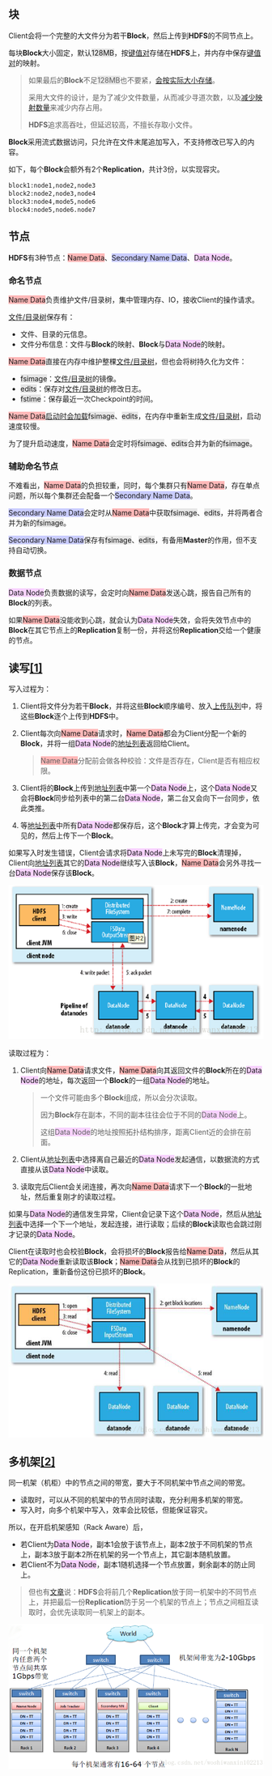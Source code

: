 ## 块

Client会将一个完整的大文件分为若干**Block**，然后上传到**HDFS**的不同节点上。

每块**Block**大小固定，默认<span style=background:#e6e6e6>128MB</span>，按<u>键值对</u>存储在**HDFS**上，并内存中保存<u>键值对</u>的映射。

> 如果最后的**Block**不足<span style=background:#e6e6e6>128MB</span>也不要紧，[会按实际大小存储](https://blog.csdn.net/scgaliguodong123_/article/details/46315345#二数据存储操作)。
>
> 采用大文件的设计，是为了减少文件数量，从而减少寻道次数，以及[减少映射数量](https://www.cnblogs.com/laov/p/3434917.html)来减少内存占用。
>
> **HDFS**追求高吞吐，但延迟较高，不擅长存取小文件。

**Block**采用流式数据访问，只允许在文件末尾追加写入，不支持修改已写入的内容。

如下，每个**Block**会额外有2个**Replication**，共计3份，以实现容灾。

```properties
block1:node1,node2,node3
block2:node2,node3,node4
block3:node4,mode5,node6
block4:node5,node6.node7
```



## 节点

**HDFS**有3种节点：<span style=background:#ffb8b8>Name Data</span>、<span style=background:#c9ccff>Secondary Name Data</span>、<span style=background:#f8d2ff>Data Node</span>。

### 命名节点

<span style=background:#ffb8b8>Name Data</span>负责维护文件/目录树，集中管理内存、IO，接收Client的操作请求。

<u>文件/目录树</u>保存有：

- 文件、目录的元信息。
- 文件分布信息：文件与**Block**的映射、**Block**与<span style=background:#f8d2ff>Data Node</span>的映射。

<span style=background:#ffb8b8>Name Data</span>直接在内存中维护整棵<u>文件/目录树</u>，但也会将树持久化为文件：

- <span style=background:#e6e6e6>fsimage</span>：<u>文件/目录树</u>的镜像。
- <span style=background:#e6e6e6>edits</span>：保存对<u>文件/目录树</u>的修改日志。
- <span style=background:#e6e6e6>fstime</span>：保存最近一次Checkpoint的时间。

<span style=background:#ffb8b8>Name Data</span>[启动时会加载](https://blog.csdn.net/woshiwanxin102213/article/details/19990487#3.4/8)<span style=background:#e6e6e6>fsimage</span>、<span style=background:#e6e6e6>edits</span>，在内存中重新生成<u>文件/目录树</u>，启动速度较慢。

为了提升启动速度，<span style=background:#ffb8b8>Name Data</span>会定时将<span style=background:#e6e6e6>fsimage</span>、<span style=background:#e6e6e6>edits</span>合并为新的<span style=background:#e6e6e6>fsimage</span>。

### 辅助命名节点

不难看出，<span style=background:#ffb8b8>Name Data</span>的负担较重，同时，每个集群只有<span style=background:#ffb8b8>Name Data</span>，存在单点问题，所以每个集群还会配备一个<span style=background:#c9ccff>Secondary Name Data</span>。

<span style=background:#c9ccff>Secondary Name Data</span>会定时从<span style=background:#ffb8b8>Name Data</span>中获取<span style=background:#e6e6e6>fsimage</span>、<span style=background:#e6e6e6>edits</span>，并将两者合并为新的<span style=background:#e6e6e6>fsimage</span>。

<span style=background:#c9ccff>Secondary Name Data</span>保存有<span style=background:#e6e6e6>fsimage</span>、<span style=background:#e6e6e6>edits</span>，有备用**Master**的作用，但不支持自动切换。

### 数据节点

<span style=background:#f8d2ff>Data Node</span>负责数据的读写，会定时向<span style=background:#ffb8b8>Name Data</span>发送心跳，报告自己所有的**Block**的列表。

如果<span style=background:#ffb8b8>Name Data</span>没能收到心跳，就会认为<span style=background:#f8d2ff>Data Node</span>失效，会将失效节点中的**Block**在其它节点上的**Replication**复制一份，并将这份**Replication**交给一个健康的节点。



## 读写[[1]](https://blog.csdn.net/scgaliguodong123_/article/details/46315345)

写入过程为：

1. Client将文件分为若干**Block**，并将这些**Block**顺序编号、放入<u>上传队列</u>中，将这些**Block**逐个上传到**HDFS**中。

2. Client每次向<span style=background:#ffb8b8>Name Data</span>请求时，<span style=background:#ffb8b8>Name Data</span>都会为Client分配一个新的**Block**，并将一组<span style=background:#f8d2ff>Data Node</span>的<u>地址列表</u>返回给Client。

   > <span style=background:#ffb8b8>Name Data</span>分配前会做各种校验：文件是否存在，Client是否有相应权限。

3. Client将的**Block**上传到<u>地址列表</u>中第一个<span style=background:#f8d2ff>Data Node</span>上，这个<span style=background:#f8d2ff>Data Node</span>又会将**Block**同步给列表中的第二台<span style=background:#f8d2ff>Data Node</span>，第二台又会向下一台同步，依此类推。

4. 等<u>地址列表</u>中所有<span style=background:#f8d2ff>Data Node</span>都保存后，这个**Block**才算上传完，才会变为可见的，然后上传下一个**Block**。

如果写入时发生错误，Client会请求将<span style=background:#f8d2ff>Data Node</span>上未写完的**Block**清理掉，Client向<u>地址列表</u>其它的<span style=background:#f8d2ff>Data Node</span>继续写入该**Block**，<span style=background:#ffb8b8>Name Data</span>会另外寻找一台<span style=background:#f8d2ff>Data Node</span>保存该**Block**。

![](../images/9/hdfs-write.png)

读取过程为：

1. Client向<span style=background:#ffb8b8>Name Data</span>请求文件，<span style=background:#ffb8b8>Name Data</span>向其返回文件的**Block**所在的<span style=background:#f8d2ff>Data Node</span>的地址，每次返回一个**Block**的一组<span style=background:#f8d2ff>Data Node</span>的地址。

   > 一个文件可能由多个**Block**组成，所以会分次读取。
   >
   > 因为**Block**存在副本，不同的副本往往会位于不同的<span style=background:#f8d2ff>Data Node</span>上。
   >
   > 这组<span style=background:#f8d2ff>Data Node</span>的地址按照拓扑结构排序，距离Client近的会排在前面。

2. Client从<u>地址列表</u>中选择离自己最近的<span style=background:#f8d2ff>Data Node</span>发起通信，以数据流的方式直接从该<span style=background:#f8d2ff>Data Node</span>中读取。

3. 读取完后Client会关闭连接，再次向<span style=background:#ffb8b8>Name Data</span>请求下一个**Block**的一批地址，然后重复刚才的读取过程。

如果与<span style=background:#f8d2ff>Data Node</span>的通信发生异常，Client会记录下这个<span style=background:#f8d2ff>Data Node</span>，然后从<u>地址列表</u>中选择一个下一个地址，发起连接，进行读取；后续的**Block**读取也会跳过刚才记录的<span style=background:#f8d2ff>Data Node</span>。

Client在读取时也会校验**Block**，会将损坏的**Block**报告给<span style=background:#ffb8b8>Name Data</span>，然后从其它的<span style=background:#f8d2ff>Data Node</span>重新读取该**Block**；<span style=background:#ffb8b8>Name Data</span>会从找到已损坏的**Block**的Replication，重新备份这份已损坏的**Block**。

![](../images/9/hdfs-read.png)



## 多机架[[2]](https://www.cnblogs.com/laov/p/3434917.html)

同一机架（机柜）中的节点之间的带宽，要大于不同机架中节点之间的带宽。

- 读取时，可以从不同的机架中的节点同时读取，充分利用多机架的带宽。
- 写入时，向多个机架中写入，效率会比较低，但能保证容灾。

所以，在开启机架感知（Rack Aware）后，

- 若Client为<span style=background:#f8d2ff>Data Node</span>，副本1会放于该节点上，副本2放于不同机架的节点上，副本3放于副本2所在机架的另一个节点上，其它副本随机放置。
- 若Client不为<span style=background:#f8d2ff>Data Node</span>，副本1随机选择一个节点放置，剩余副本的防止同上。

> 但也有[文章](https://www.cnblogs.com/duanxz/p/3874009.html#数据备份)说：**HDFS**会将前几个**Replication**放于同一机架中的不同节点上，并把最后一份**Replication**防于另一个机架的节点上；节点之间相互读取时，会优先读取同一机架上的副本。
>

![](../images/9/hdfs-rack-node.png)

